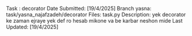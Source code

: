 Task : decorator
Date Submitted: [19/4/2025]
Branch yasna: task/yasna_najafzadeh/decorator
Files:
task.py
Description: yek decorator ke zaman ejraye yek def ro hesab mikone va be karbar neshon mide
Last Updated: [19/4/2025]

